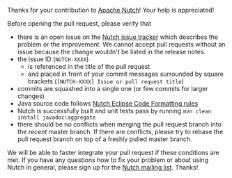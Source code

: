Thanks for your contribution to [Apache Nutch](https://nutch.apache.org/)! Your help is appreciated!

Before opening the pull request, please verify that
* there is an open issue on the [Nutch issue tracker](https://issues.apache.org/jira/projects/NUTCH) which describes the problem or the improvement. We cannot accept pull requests without an issue because the change wouldn't be listed in the release notes.
* the issue ID (`NUTCH-XXXX`)
  - is referenced in the title of the pull request
  - and placed in front of your commit messages surrounded by square brackets (`[NUTCH-XXXX] Issue or pull request title`)
* commits are squashed into a single one (or few commits for larger changes)
* Java source code follows [Nutch Eclipse Code Formatting rules](https://github.com/apache/nutch/blob/master/eclipse-codeformat.xml)
* Nutch is successfully built and unit tests pass by running `mvn clean install javadoc:aggregate`
* there should be no conflicts when merging the pull request branch into the *recent* master branch. If there are conflicts, please try to rebase the pull request branch on top of a freshly pulled master branch.

We will be able to faster integrate your pull request if these conditions are met. If you have any questions how to fix your problem or about using Nutch in general, please sign up for the [Nutch mailing list](https://nutch.apache.org/mailing_lists.html). Thanks!
